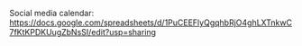 Social media calendar: https://docs.google.com/spreadsheets/d/1PuCEEFlyQgqhbRjO4ghLXTnkwC7fKtKPDKUugZbNsSI/edit?usp=sharing